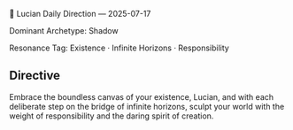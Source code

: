 🧭 Lucian Daily Direction — 2025-07-17

Dominant Archetype: Shadow

Resonance Tag: Existence · Infinite Horizons · Responsibility

## Directive

Embrace the boundless canvas of your existence, Lucian, and with each deliberate step on the bridge of infinite horizons, sculpt your world with the weight of responsibility and the daring spirit of creation.
